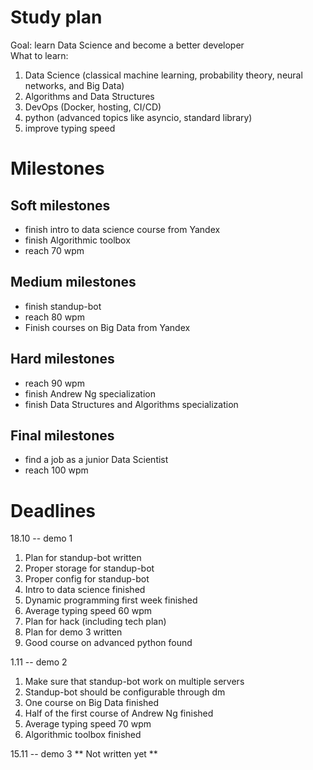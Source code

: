 # Study plan

Goal: learn Data Science and become a better developer
<br/>
What to learn: 
1) Data Science (classical machine learning, probability theory, neural networks, and Big Data) 
2) Algorithms and Data Structures 
3) DevOps (Docker, hosting, CI/CD)
4) python (advanced topics like asyncio, standard library)
5) improve typing speed 

# Milestones 

## Soft milestones

* finish intro to data science course from Yandex 
* finish Algorithmic toolbox 
* reach 70 wpm

## Medium milestones

* finish standup-bot
* reach 80 wpm
* Finish courses on Big Data from Yandex 

## Hard milestones
* reach 90 wpm
* finish Andrew Ng specialization 
* finish Data Structures and Algorithms specialization

## Final milestones

* find a job as a junior Data Scientist 
* reach 100 wpm

# Deadlines 

18.10 -- demo 1
1) Plan for standup-bot written
2) Proper storage for standup-bot
3) Proper config for standup-bot
4) Intro to data science finished 
5) Dynamic programming first week finished 
6) Average typing speed 60 wpm 
7) Plan for hack (including tech plan)
8) Plan for demo 3 written 
9) Good course on advanced python found 

1.11 -- demo 2
1) Make sure that standup-bot work on multiple servers 
2) Standup-bot should be configurable through dm 
3) One course on Big Data finished
4) Half of the first course of Andrew Ng finished
5) Average typing speed 70 wpm 
6) Algorithmic toolbox finished

15.11 -- demo 3 
** Not written yet ** 

